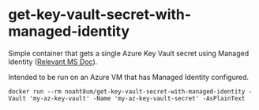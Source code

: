 # get-key-vault-secret-with-managed-identity

Simple container that gets a single Azure Key Vault secret using Managed Identity ([Relevant MS Doc](https://docs.microsoft.com/en-us/azure/active-directory/managed-identities-azure-resources/tutorial-windows-vm-access-nonaad#access-data)).

Intended to be run on an Azure VM that has Managed Identity configured.

```
docker run --rm noaht8um/get-key-vault-secret-with-managed-identity -Vault 'my-az-key-vault' -Name 'my-az-key-vault-secret' -AsPlainText
```
